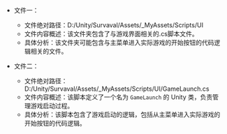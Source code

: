 * 文件一：
    * 文件绝对路径：D:/Unity/Survaval/Assets/_MyAssets/Scripts/UI
    * 文件内容概述：该文件夹包含了与游戏界面相关的.cs脚本文件。
    * 具体分析：该文件夹可能包含与主菜单进入实际游戏的开始按钮的代码逻辑相关的文件。

* 文件二：
    * 文件绝对路径：D:/Unity/Survaval/Assets/_MyAssets/Scripts/UI/GameLaunch.cs
    * 文件内容概述：该脚本定义了一个名为 `GameLaunch` 的 Unity 类，负责管理游戏启动过程。
    * 具体分析：该脚本包含了游戏启动的逻辑，包括从主菜单进入实际游戏的开始按钮的代码逻辑。